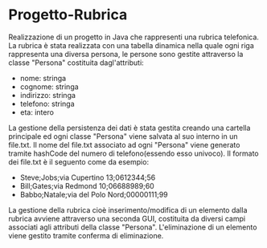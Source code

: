 # Progetto-Rubrica

Realizzazione di un progetto in Java che rappresenti una rubrica telefonica. La rubrica è stata realizzata con una tabella dinamica nella quale ogni riga rappresenta una diversa persona, le persone sono gestite attraverso
la classe "Persona" costituita dagl'attributi:
- nome: stringa
- cognome: stringa
- indirizzo: stringa
- telefono: stringa
- eta: intero

La gestione della persistenza dei dati è stata gestita creando una cartella principale ed ogni classe "Persona" viene salvata al suo interno in un file.txt. Il nome del file.txt associato ad ogni "Persona" viene generato
tramite hashCode del numero di telefono(essendo esso univoco). Il formato dei file.txt è il seguento come da esempio: 
- Steve;Jobs;via Cupertino 13;0612344;56
- Bill;Gates;via Redmond 10;06688989;60
- Babbo;Natale;via del Polo Nord;00000111;99

La gestione della rubrica cioè inserimento/modifica di un elemento dalla rubrica avviene attraverso una seconda GUI, costituita da diversi campi associati agli attributi della classe "Persona".
L'eliminazione di un elemento viene gestito tramite conferma di eliminazione.
